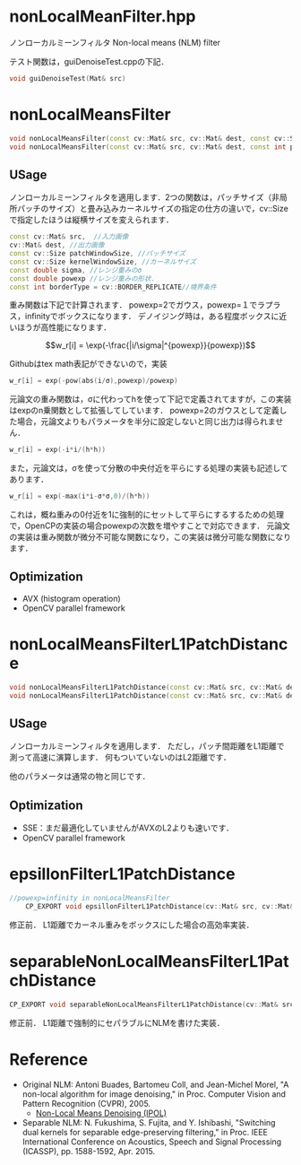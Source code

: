 nonLocalMeanFilter.hpp
======================

ノンローカルミーンフィルタ Non-local means (NLM) filter

テスト関数は，guiDenoiseTest.cppの下記．
```cpp
void guiDenoiseTest(Mat& src)
```

# nonLocalMeansFilter
```cpp
void nonLocalMeansFilter(const cv::Mat& src, cv::Mat& dest, const cv::Size patchWindowSize, const cv::Size kernelWindowSize, const double sigma, const double powexp = 2.0, const int borderType = cv::BORDER_REPLICATE);
void nonLocalMeansFilter(const cv::Mat& src, cv::Mat& dest, const int patchWindowSize, const int kernelWindowSize, const double sigma, const double powexp = 2.0, const int borderType = cv::BORDER_REPLICATE);
```
## USage
ノンローカルミーンフィルタを適用します．2つの関数は，パッチサイズ（非局所パッチのサイズ）と畳み込みカーネルサイズの指定の仕方の違いで，cv::Sizeで指定したほうは縦横サイズを変えられます．

```cpp
const cv::Mat& src,  //入力画像
cv::Mat& dest, //出力画像
const cv::Size patchWindowSize, //パッチサイズ
const cv::Size kernelWindowSize, //カーネルサイズ
const double sigma, //レンジ重みのσ
const double powexp //レンジ重みの形状．
const int borderType = cv::BORDER_REPLICATE//境界条件
```

重み関数は下記で計算されます．
powexp=2でガウス，powexp=１でラプラス，infinityでボックスになります．
デノイジング時は，ある程度ボックスに近いほうが高性能になります．

```math
w_r[i] = \exp(-\frac{|i/\sigma|^{powexp}}{powexp})
```

Githubはtex math表記ができないので，実装

```cpp
w_r[i] = exp(-pow(abs(i/σ),powexp)/powexp)
```

元論文の重み関数は，σに代わってhを使って下記で定義されてますが，この実装はexpのn乗関数として拡張してしています．
powexp=2のガウスとして定義した場合，元論文よりもパラメータを半分に設定しないと同じ出力は得られません．


```cpp
w_r[i] = exp(-i*i/(h*h))
```

また，元論文は，σを使って分散の中央付近を平らにする処理の実装も記述してあります．

```cpp
w_r[i] = exp(-max(i*i-σ*σ,0)/(h*h)) 
```

これは，概ね重みの0付近を1に強制的にセットして平らにするするための処理で，OpenCPの実装の場合powexpの次数を増やすことで対応できます．
元論文の実装は重み関数が微分不可能な関数になり，この実装は微分可能な関数になります．

## Optimization
* AVX (histogram operation)
* OpenCV parallel framework

# nonLocalMeansFilterL1PatchDistance
```cpp
void nonLocalMeansFilterL1PatchDistance(const cv::Mat& src, cv::Mat& dest, const cv::Size patchWindowSize, const cv::Size kernelWindowSize, const double sigma, const double powexp = 2.0, const int borderType = cv::BORDER_REPLICATE);
void nonLocalMeansFilterL1PatchDistance(const cv::Mat& src, cv::Mat& dest, const int patchWindowSize, const int kernelWindowSize, const double sigma, const double powexp = 2.0, const int borderType = cv::BORDER_REPLICATE);
```

## USage
ノンローカルミーンフィルタを適用します．
ただし，パッチ間距離をL1距離で測って高速に演算します．
何もついていないのはL2距離です．

他のパラメータは通常の物と同じです．

## Optimization
* SSE：まだ最適化していませんがAVXのL2よりも速いです．
* OpenCV parallel framework

# epsillonFilterL1PatchDistance
```cpp
//powexp=infinity in nonLocalMeansFilter
	CP_EXPORT void epsillonFilterL1PatchDistance(cv::Mat& src, cv::Mat& dest, cv::Size templeteWindowSize, cv::Size searchWindowSize, double h, int borderType = cv::BORDER_REPLICATE);
```
修正前．
L1距離でカーネル重みをボックスにした場合の高効率実装．

# separableNonLocalMeansFilterL1PatchDistance
```cpp
CP_EXPORT void separableNonLocalMeansFilterL1PatchDistance(cv::Mat& src, cv::Mat& dest, cv::Size templeteWindowSize, cv::Size searchWindowSize, double h, double sigma = -1.0, double alpha = 1.0, int method = DUAL_KERNEL_HV, int borderType = cv::BORDER_REPLICATE);
```
修正前．
L1距離で強制的にセパラブルにNLMを書けた実装．

# Reference

* Original NLM: Antoni Buades, Bartomeu Coll, and Jean-Michel Morel, "A non-local algorithm for image denoising," in Proc. Computer Vision and Pattern Recognition (CVPR), 2005.
	* [Non-Local Means Denoising (IPOL)](http://www.ipol.im/pub/art/2011/bcm_nlm/)
* Separable NLM: N. Fukushima, S. Fujita, and Y. Ishibashi, "Switching dual kernels for separable edge-preserving filtering," in Proc. IEEE International Conference on Acoustics, Speech and Signal Processing (ICASSP), pp. 1588-1592, Apr. 2015.